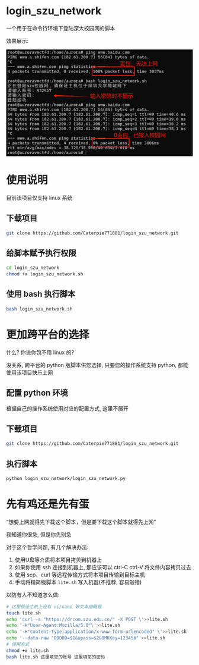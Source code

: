 # login_szu_network

一个用于在命令行环境下登陆深大校园网的脚本

效果展示:

![example](./example.png)

# 使用说明

目前该项目仅支持 linux 系统

## 下载项目

```sh
git clone https://github.com/Caterpie771881/login_szu_network.git
```

## 给脚本赋予执行权限

```sh
cd login_szu_network
chmod +x login_szu_network.sh
```

## 使用 bash 执行脚本
```sh
bash login_szu_network.sh
```

# 更加跨平台的选择

什么? 你说你包不用 linux 的?

没关系, 跨平台的 python 版脚本供您选择, 只要您的操作系统支持 python, 都能使用该项目快乐上网

## 配置 python 环境

根据自己的操作系统使用对应的配置方式, 这里不展开

## 下载项目

```sh
git clone https://github.com/Caterpie771881/login_szu_network.git
```

## 执行脚本
```sh
python login_szu_network/login_szu_network.py
```

# 先有鸡还是先有蛋
“想要上网就得先下载这个脚本，但是要下载这个脚本就得先上网”

我知道你很急, 但是你先别急

对于这个哲学问题, 有几个解决办法:

1. 使用U盘等介质将本项目拷贝到机器上
2. 如果你使用 ssh 连接到机器上, 那应该可以 ctrl-C ctrl-V 将文件内容拷贝过去
3. 使用 scp、curl 等远程传输方式将本项目传输到目标主机
4. 手动将精简版脚本 `lite.sh` 写入机器(不推荐, 容易敲错)

以防有人不知道怎么做:
```sh
# 这里假设主机上没有 vi/nano 等文本编辑器
touch lite.sh
echo 'curl -s "https://drcom.szu.edu.cn/" -X POST \'>>lite.sh
echo '-H"User-Agent:Mozilla/5.0"\'>>lite.sh
echo '-H"Content-Type:application/x-www-form-urlencoded" \'>>lite.sh
echo '--data-raw "DDDDD=$1&upass=$2&0MKKey=123456"'>>lite.sh
# 使用方式
chmod +x lite.sh
bash lite.sh 这里填您的账号 这里填您的密码
```
